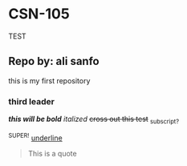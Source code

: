 # CSN-105
TEST

## Repo by: ali sanfo
this is my first repository

### third leader
***this will be bold***
*italized*
~~cross out this test~~
<sub>subscript?</sub>

<sup>SUPER!</sup>
<ins>underline</ins>

>   This is a quote
